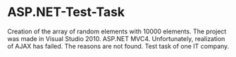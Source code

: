 # ASP.NET-Test-Task
Creation of the array of random elements with 10000 elements. The project was made in Visual Studio 2010. ASP.NET MVC4.
Unfortunately, realization of AJAX has failed. The reasons are not found.
Test task of one IT company. 

